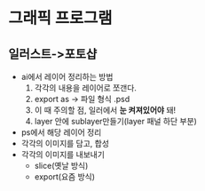 # 그래픽 프로그램

## 일러스트->포토샵

- ai에서 레이어 정리하는 방법
  1. 각각의 내용을 레이어로 쪼갠다.
  2. export as -> 파일 형식 .psd
  3. 이 때 주의할 점, 일러에서 **눈 켜져있어야** 돼!
  4. layer 안에 sublayer만들기(layer 패널 하단 부분)
- ps에서 해당 레이어 정리
- 각각의 이미지를 담고, 합성
- 각각의 이미지를 내보내기
  - slice(옛날 방식)
  - export(요즘 방식)

